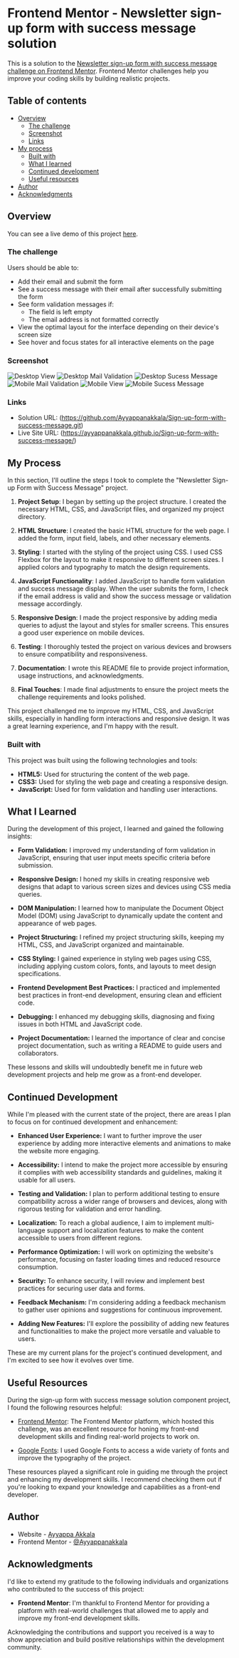 # Frontend Mentor - Newsletter sign-up form with success message solution

This is a solution to the [Newsletter sign-up form with success message challenge on Frontend Mentor](https://www.frontendmentor.io/challenges/newsletter-signup-form-with-success-message-3FC1AZbNrv). Frontend Mentor challenges help you improve your coding skills by building realistic projects.

## Table of contents

- [Overview](#overview)
  - [The challenge](#the-challenge)
  - [Screenshot](#screenshot)
  - [Links](#links)
- [My process](#my-process)
  - [Built with](#built-with)
  - [What I learned](#what-i-learned)
  - [Continued development](#continued-development)
  - [Useful resources](#useful-resources)
- [Author](#author)
- [Acknowledgments](#acknowledgments)

## Overview

You can see a live demo of this project [here](https://ayyappanakkala.github.io/Sign-up-form-with-success-message/).

### The challenge

Users should be able to:

- Add their email and submit the form
- See a success message with their email after successfully submitting the form
- See form validation messages if:
  - The field is left empty
  - The email address is not formatted correctly
- View the optimal layout for the interface depending on their device's screen size
- See hover and focus states for all interactive elements on the page

### Screenshot

![Desktop View](./Screenshots/Desktop-view.png)
![Desktop Mail Validation](./Screenshots/Desktop-mail-validation.png)
![Desktop Sucess Message](./Screenshots/Desktop-Sucess-msg.png)
![Mobile Mail Validation](./Screenshots/Mobile-mail-validation.png)
![Mobile View](./Screenshots/Mobile-view.png)
![Mobile Sucess Message](./Screenshots/Mobile-Sucess-msg.png)

### Links

- Solution URL: (https://github.com/Ayyappanakkala/Sign-up-form-with-success-message.git)
- Live Site URL: (https://ayyappanakkala.github.io/Sign-up-form-with-success-message/)

## My Process

In this section, I'll outline the steps I took to complete the "Newsletter Sign-up Form with Success Message" project.

1. **Project Setup**: I began by setting up the project structure. I created the necessary HTML, CSS, and JavaScript files, and organized my project directory.

2. **HTML Structure**: I created the basic HTML structure for the web page. I added the form, input field, labels, and other necessary elements.

3. **Styling**: I started with the styling of the project using CSS. I used CSS Flexbox for the layout to make it responsive to different screen sizes. I applied colors and typography to match the design requirements.

4. **JavaScript Functionality**: I added JavaScript to handle form validation and success message display. When the user submits the form, I check if the email address is valid and show the success message or validation message accordingly.

5. **Responsive Design**: I made the project responsive by adding media queries to adjust the layout and styles for smaller screens. This ensures a good user experience on mobile devices.

6. **Testing**: I thoroughly tested the project on various devices and browsers to ensure compatibility and responsiveness.

7. **Documentation**: I wrote this README file to provide project information, usage instructions, and acknowledgments.

8. **Final Touches**: I made final adjustments to ensure the project meets the challenge requirements and looks polished.

This project challenged me to improve my HTML, CSS, and JavaScript skills, especially in handling form interactions and responsive design. It was a great learning experience, and I'm happy with the result.

### Built with

This project was built using the following technologies and tools:

- **HTML5:** Used for structuring the content of the web page.
- **CSS3:** Used for styling the web page and creating a responsive design.
- **JavaScript:** Used for form validation and handling user interactions.

## What I Learned

During the development of this project, I learned and gained the following insights:

- **Form Validation:** I improved my understanding of form validation in JavaScript, ensuring that user input meets specific criteria before submission.

- **Responsive Design:** I honed my skills in creating responsive web designs that adapt to various screen sizes and devices using CSS media queries.

- **DOM Manipulation:** I learned how to manipulate the Document Object Model (DOM) using JavaScript to dynamically update the content and appearance of web pages.

- **Project Structuring:** I refined my project structuring skills, keeping my HTML, CSS, and JavaScript organized and maintainable.

- **CSS Styling:** I gained experience in styling web pages using CSS, including applying custom colors, fonts, and layouts to meet design specifications.

- **Frontend Development Best Practices:** I practiced and implemented best practices in front-end development, ensuring clean and efficient code.

- **Debugging:** I enhanced my debugging skills, diagnosing and fixing issues in both HTML and JavaScript code.

- **Project Documentation:** I learned the importance of clear and concise project documentation, such as writing a README to guide users and collaborators.

These lessons and skills will undoubtedly benefit me in future web development projects and help me grow as a front-end developer.

## Continued Development

While I'm pleased with the current state of the project, there are areas I plan to focus on for continued development and enhancement:

- **Enhanced User Experience:** I want to further improve the user experience by adding more interactive elements and animations to make the website more engaging.

- **Accessibility:** I intend to make the project more accessible by ensuring it complies with web accessibility standards and guidelines, making it usable for all users.

- **Testing and Validation:** I plan to perform additional testing to ensure compatibility across a wider range of browsers and devices, along with rigorous testing for validation and error handling.

- **Localization:** To reach a global audience, I aim to implement multi-language support and localization features to make the content accessible to users from different regions.

- **Performance Optimization:** I will work on optimizing the website's performance, focusing on faster loading times and reduced resource consumption.

- **Security:** To enhance security, I will review and implement best practices for securing user data and forms.

- **Feedback Mechanism:** I'm considering adding a feedback mechanism to gather user opinions and suggestions for continuous improvement.

- **Adding New Features:** I'll explore the possibility of adding new features and functionalities to make the project more versatile and valuable to users.

These are my current plans for the project's continued development, and I'm excited to see how it evolves over time.

## Useful Resources

During the sign-up form with success message solution component project, I found the following resources helpful:

- [Frontend Mentor](https://www.frontendmentor.io?ref=challenge): The Frontend Mentor platform, which hosted this challenge, was an excellent resource for honing my front-end development skills and finding real-world projects to work on.

- [Google Fonts](https://fonts.google.com/): I used Google Fonts to access a wide variety of fonts and improve the typography of the project.

These resources played a significant role in guiding me through the project and enhancing my development skills. I recommend checking them out if you're looking to expand your knowledge and capabilities as a front-end developer.

## Author

- Website - [Ayyappa Akkala](https://github.com/Ayyappanakkala/Personal_Portfolio.git)
- Frontend Mentor - [@Ayyappanakkala](https://www.frontendmentor.io/profile/@Ayyappanakkala)

## Acknowledgments

I'd like to extend my gratitude to the following individuals and organizations who contributed to the success of this project:

- **Frontend Mentor**: I'm thankful to Frontend Mentor for providing a platform with real-world challenges that allowed me to apply and improve my front-end development skills.

Acknowledging the contributions and support you received is a way to show appreciation and build positive relationships within the development community.
